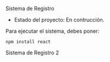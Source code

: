 <hi> Sistema de Registro</h1>

- Estado del proyecto: En contrucción.

Para ejecutar el sistema, debes poner:

``npm install react``

Sistema de Registro 2
